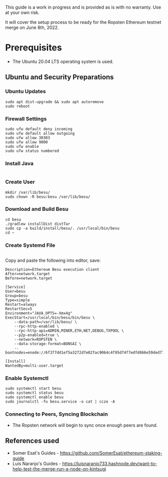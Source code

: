 This guide is a work in progress and is provided as is with no warranty. Use at your own risk.

It will cover the setup process to be ready for the Ropsten Ethereum testnet merge on June 8th, 2022.

# Prerequisites

- The Ubuntu 20.04 LTS operating system is used.

## Ubuntu and Security Preparations

### Ubuntu Updates

```sudo apt update && sudo apt upgrade
sudo apt dist-upgrade && sudo apt autoremove
sudo reboot
```

### Firewall Settings

```sudo apt install ufw
sudo ufw default deny incoming
sudo ufw default allow outgoing
sudo ufw allow 30303
sudo ufw allow 9000
sudo ufw enable
sudo ufw status numbered
```

### Install Java

```sudo apt install default-jre default-jdk
```

### Create User

```sudo useradd --no-create-home --shell /bin/false besu
mkdir /var/lib/besu/
sudo chown -R besu:besu /var/lib/besu/
```

### Download and Build Besu

```git clone -b main https://github.com/hyperledger/besu --recursive
cd besu
./gradlew installDist distTar
sudo cp -a build/install/besu/. /usr/local/bin/besu
cd ~
```

### Create Systemd File

```sudo nano /etc/systemd/system/besu.service
```

Copy and paste the following into editor, save:

```[Unit]
Description=Ethereum Besu execution client
After=network.target
Before=network.target

[Service]
User=besu
Group=besu
Type=simple
Restart=always
RestartSec=5
Environment="JAVA_OPTS=-Xmx4g"
ExecStart=/usr/local/bin/besu/bin/besu \
    --data-path=/var/lib/besu/ \
    --rpc-http-enabled \
    --rpc-http-api=ADMIN,MINER,ETH,NET,DEBUG,TXPOOL \
    --p2p-enabled=true \
    --network=ROPSTEN \
    --data-storage-format=BONSAI \
    --bootnodes=enode://6f377dd1ef5a3272d7e02fac9064c4f95d74f7edfd866e59ded774ee5b4649ff61c3f24c95f5c3d07d692b447f0569716b8921b6861810b96a705c92e1d27ff9@161.35.67.219:30303,enode://08e5308bca664503e023e10ff39795041a5d49d0384a071554b155af1e82e99afc487c3ec25e41b8910f633039b193902d41ecd7ae42ca031929558eb8f94222@161.35.79.127:30303,enode://b7abf51b9496011789a59cf3ea6df653a4a2aadec9e152b81fbfbf704245ad624e99960c11ad38a6c5b30bb5791d7431477b375be806c24bcee4886124b54c05@64.225.4.226:30303,enode://371ef6897c38b451afd1864f1c3e6697d39ec9d509803a540195e873816c441cc82415a1f01c2c98441d0cbad06b2958e2aaa3c23b27304841f1492a04a6d47b@165.232.177.121:30303,enode://c20047e975f562131d0211b1a36f955b821663bd83a69edd725b221b70db0d01320716dd6a45d87e4e8afc1bc53439ff001212a70be0f1064db65c82d7ebbc9d@161.35.67.221:30303,enode://11b10968e46d30e3013b376e941eed90a3472ddebef0df004fa9dc20644e6b9fddb7ec1fe5aa06c57650e2752115e9f93c0049e4618b9f811acffb1ca7e402ec@161.35.75.78:30303,enode://57745805245c441b71a9f3b3e7d78f75dd576d36b236b9f64cf9a9cccdcb574ec1f64d69c05add598ef26e3d7f646534b4c9976ca53551f71ad579a472635086@165.232.185.207:30303

[Install]
WantedBy=multi-user.target
```

### Enable Systemctl

```sudo systemctl daemon-reload
sudo systemctl start besu
sudo systemctl status besu
sudo systemctl enable besu
sudo journalctl -fu besu.service -o cat | ccze -A
```

### Connecting to Peers, Syncing Blockchain

- The Ropsten network will begin to sync once enough peers are found.

## References used
- Somer Esat's Guides - https://github.com/SomerEsat/ethereum-staking-guide
- Luis Naranjo's Guides - https://luisnaranjo733.hashnode.dev/want-to-help-test-the-merge-run-a-node-on-kintsugi
